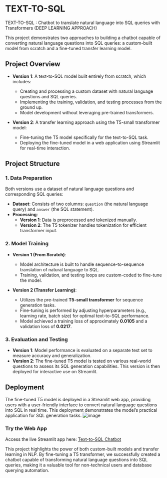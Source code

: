 # TEXT-TO-SQL
TEXT-TO-SQL : Chatbot to translate natural language into SQL queries with Transformers (DEEP LEARNING APPROACH)

This project demonstrates two approaches to building a chatbot capable of converting natural language questions into SQL queries: a custom-built model from scratch and a fine-tuned transfer learning model. 

## Project Overview

- **Version 1**: A text-to-SQL model built entirely from scratch, which includes:
  - Creating and processing a custom dataset with natural language questions and SQL queries.
  - Implementing the training, validation, and testing processes from the ground up.
  - Model development without leveraging pre-trained transformers.

- **Version 2**: A transfer learning approach using the T5-small transformer model:
  - Fine-tuning the T5 model specifically for the text-to-SQL task.
  - Deploying the fine-tuned model in a web application using Streamlit for real-time interaction.

## Project Structure

### 1. Data Preparation

Both versions use a dataset of natural language questions and corresponding SQL queries:

- **Dataset**: Consists of two columns: `question` (the natural language query) and `answer` (the SQL statement).
- **Processing**:
  - **Version 1**: Data is preprocessed and tokenized manually.
  - **Version 2**: The T5 tokenizer handles tokenization for efficient transformer input.

### 2. Model Training

- **Version 1 (From Scratch)**:
  - Model architecture is built to handle sequence-to-sequence translation of natural language to SQL.
  - Training, validation, and testing loops are custom-coded to fine-tune the model.
  
- **Version 2 (Transfer Learning)**:
  - Utilizes the pre-trained **T5-small transformer** for sequence generation tasks.
  - Fine-tuning is performed by adjusting hyperparameters (e.g., learning rate, batch size) for optimal text-to-SQL performance.
  - Model achieved a training loss of approximately **0.0105** and a validation loss of **0.0217**.

### 3. Evaluation and Testing

- **Version 1**: Model performance is evaluated on a separate test set to measure accuracy and generalization.
- **Version 2**: The fine-tuned T5 model is tested on various real-world questions to assess its SQL generation capabilities. This version is then deployed for interactive use on Streamlit.

## Deployment

The fine-tuned T5 model is deployed in a Streamlit web app, providing users with a user-friendly interface to convert natural language questions into SQL in real time. This deployment demonstrates the model’s practical application for SQL generation tasks.
![image](https://github.com/houda-moudni/TEXT-TO-SQL/blob/main/static/SQL_I_interface.png)

### Try the Web App
Access the live Streamlit app here: [Text-to-SQL Chatbot](https://text-to-sql-bot.streamlit.app/)


This project highlights the power of both custom-built models and transfer learning in NLP. By fine-tuning a T5 transformer, we successfully created a chatbot capable of transforming natural language questions into SQL queries, making it a valuable tool for non-technical users and database querying automation.


